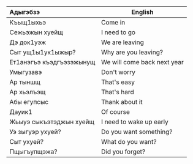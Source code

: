 | Адыгэбзэ                 | English                     |
| :----------------------- | --------------------------- |
| Къыщ1ыхьэ                | Come in                     |
| Сежьэжын хуейщ           | I need to go                |
| Дэ док1уэж               | We are leaving              |
| Сыт ущ1ы1ук1ыжыр?        | Why are you leaving?        |
| Ет1анэгъэ къэдгъэзэжынущ | We will come back next year |
| Умыгузавэ                | Don't worry                 |
| Ар тыншщ                 | That's easy                 |
| Ар хьэлъэщ               | That's hard                 |
| Абы егупсыс              | Thank about it              |
| Дауик1                   | Of course                   |
| Жьыуэ сыкъэтэджын хуейщ  | I need to wake up early     |
| Уэ зыгуэр ухуей?         | Do you want something?      |
| Сыт ухуей?               | What do you want?           |
| Пщыгъупщэжа?             | Did you forget?             

